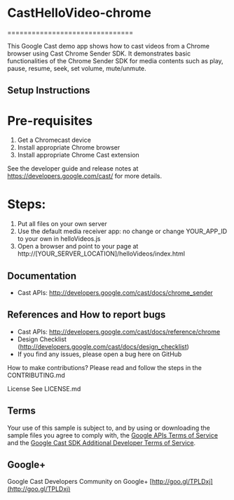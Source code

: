 # CastHelloVideo-chrome
===============================

This Google Cast demo app shows how to cast videos from a Chrome browser using Cast Chrome Sender SDK. It demonstrates basic functionalities of the Chrome Sender SDK for media contents such as play, pause, resume, seek, set volume, mute/unmute. 

## Setup Instructions

# Pre-requisites
 1. Get a Chromecast device
 2. Install appropriate Chrome browser
 3. Install appropriate Chrome Cast extension

 See the developer guide and release notes at https://developers.google.com/cast/ for more details.
 
# Steps:
 1. Put all files on your own server
 2. Use the default media receiver app: no change or change YOUR_APP_ID to your own in helloVideos.js
 4. Open a browser and point to your page at http://[YOUR_SERVER_LOCATION]/helloVideos/index.html

## Documentation
* Cast APIs: http://developers.google.com/cast/docs/chrome_sender

## References and How to report bugs
* Cast APIs: http://developers.google.com/cast/docs/reference/chrome
* Design Checklist (http://developers.google.com/cast/docs/design_checklist)
* If you find any issues, please open a bug here on GitHub

How to make contributions?
Please read and follow the steps in the CONTRIBUTING.md

License
See LICENSE.md

## Terms
Your use of this sample is subject to, and by using or downloading the sample files you agree to comply with, the [Google APIs Terms of Service](https://developers.google.com/terms/) and the [Google Cast SDK Additional Developer Terms of Service](https://developers.google.com/cast/docs/terms/).

## Google+
 Google Cast Developers Community on Google+ [http://goo.gl/TPLDxj](http://goo.gl/TPLDxj)

